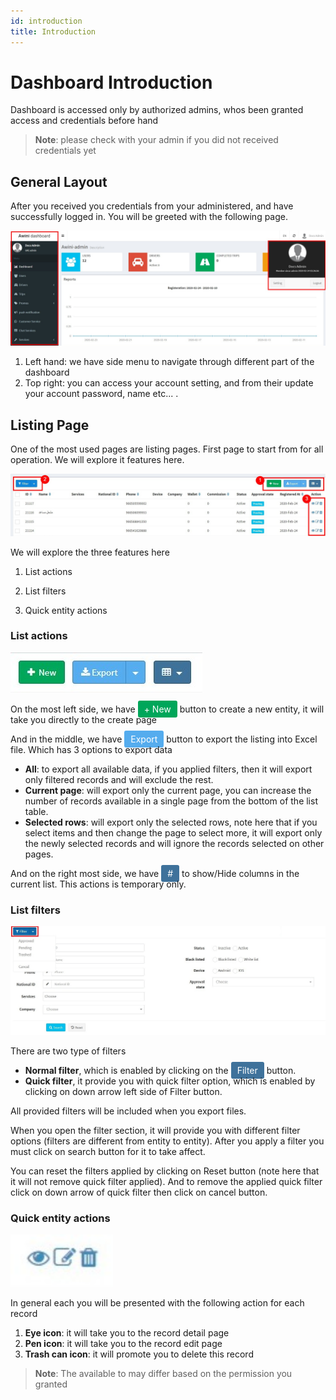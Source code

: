 ```yaml
---
id: introduction
title: Introduction
---
```


# Dashboard Introduction

Dashboard is accessed only by authorized admins, whos been granted access and credentials before hand

> **Note**: please check with your admin if you did not received credentials yet



## General Layout

After you received you credentials from your administered, and have successfully logged in. You will be greeted with the following page.

<img src="/img/dashboard/general.jpg" style="zoom:50%;"/>



1. Left hand: we have side menu to navigate through different part of the dashboard
2. Top right: you can access your account setting, and from their update your account password, name etc... .



## Listing Page

One of the most used pages are listing pages. First page to start from for all operation. We will explore it features here.

<img src="/img/dashboard/listing-gereral.jpg" style="zoom:50%;"/>



We will explore the three features here

1. List actions

2. List filters

3. Quick entity actions

   

### List actions

![list actions](/img/dashboard/list-actions.jpg)



On the most left side, we have <span style="background-color:#00a65a; color:white; padding: 5px 10px;border-radius:3px">+ New</span> button to create a new entity, it will take you directly to the create page 

And in the middle, we have <span style="background-color:#55acee; color:white; padding: 5px 10px;border-radius:3px">Export</span> button to export the listing into Excel file. Which has 3 options to export data

- **All**: to export all available data, if you applied filters, then it will export only filtered records and will exclude the rest.
- **Current page**: will export only the current page, you can increase the number of records available in a single page from the bottom of the list table.
- **Selected rows**: will export only the selected rows, note here that if you select items and then change the page to select more, it will export only the newly selected records and will ignore the records selected on other pages.

And on the right most side, we have <span style="background-color:#3f729b; color:white; padding: 5px 10px;border-radius:3px">#</span>  to show/Hide columns in the current list. This actions is temporary only.



### List filters

![list filters](/img/dashboard/listing-filter.jpg)



There are two type of filters

- **Normal filter**, which is enabled by clicking on the <span style="background-color:#3f729b; color:white; padding: 5px 10px;border-radius:3px">Filter</span> button.
- **Quick filter**, it provide you with quick filter option, which is enabled by clicking on down arrow  left side of Filter button.



All provided filters will be included when you export files.

When you open the filter section, it will provide you with different filter options (filters are different from entity to entity). After you apply a filter you must click on search button for it to take affect.

You can reset the filters applied by clicking on Reset button (note here that it will not remove quick filter applied). And to remove the applied quick filter click on down arrow of quick filter then click on cancel button.



### Quick entity actions



<img src="/img/dashboard/list-entity-action.jpg" alt="list entity action" style="zoom:200%;"/>

In general each you will be presented with the following action for each record

1. **Eye icon**: it will take you to the record detail page
2. **Pen icon**: it will take you to the record edit page
3. **Trash can icon**: it will promote you to delete this record  

> **Note**: The available to may differ based on the permission you granted 



